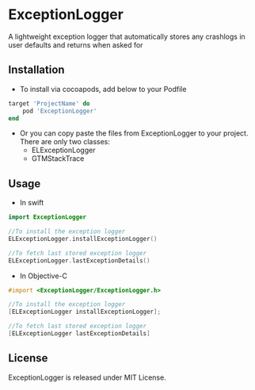 # ExceptionLogger
A lightweight exception logger that automatically stores any crashlogs in user defaults and returns when asked for

## Installation
* To install via cocoapods, add below to your Podfile
```ruby
target 'ProjectName' do
    pod 'ExceptionLogger'
end
```
* Or you can copy paste the files from ExceptionLogger to your project. There are only two classes:
  * ELExceptionLogger
  * GTMStackTrace


## Usage
* In swift
```swift
import ExceptionLogger

//To install the exception logger
ELExceptionLogger.installExceptionLogger()

//To fetch last stored exception logger
ELExceptionLogger.lastExceptionDetails()
```

* In Objective-C
```objective-c
#import <ExceptionLogger/ExceptionLogger.h>

//To install the exception logger
[ELExceptionLogger installExceptionLogger];

//To fetch last stored exception logger
[ELExceptionLogger lastExceptionDetails]
```

## License
ExceptionLogger is released under MIT License.
